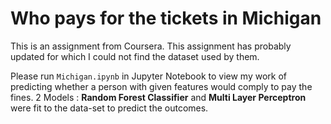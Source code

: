 # Who pays for the tickets in Michigan

This is an assignment from Coursera. This assignment has probably updated for which I could not find the dataset used by them. 

Please run `Michigan.ipynb` in Jupyter Notebook to view my work of predicting whether a person with given features would comply to pay the fines. 2 Models : **Random Forest Classifier** and 
**Multi Layer Perceptron** were fit to the data-set to predict the outcomes.
